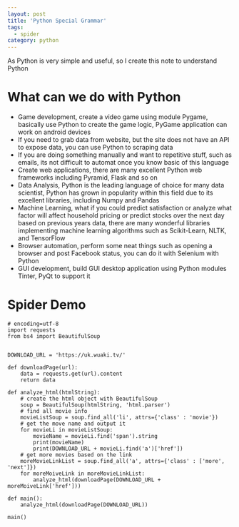 ```yaml
---
layout: post
title: 'Python Special Grammar'
tags:
  - spider
category: python
---
```

As Python is very simple and useful, so I create this note to understand Python

<!--more-->

# What can we do with Python

 * Game development, create a video game using module Pygame, basically use Python to create the game logic, PyGame application can work on android devices
 * If you need to grab data from website, but the site does not have an API to expose data, you can use Python to scraping data
 * If you are doing something manually and want to repetitive stuff, such as emails, its not difficult to automat once you know basic of this language
 * Create web applications, there are many excellent Python web frameworks including Pyramid, Flask and so on
 * Data Analysis, Python is the leading language of choice for many data scientist, Python has grown in popularity within this field due to its excellent libraries, including Numpy and Pandas
 * Machine Learning, what if you could predict satisfaction or analyze what factor will affect household pricing or predict stocks over the next day based on previous years data, there are many wonderful libraries implementing machine learning algorithms such as Scikit-Learn, NLTK, and TensorFlow
 * Browser automation, perform some neat things such as opening a browser and post Facebook status, you can do it with Selenium with Python
 * GUI development, build GUI desktop application using Python modules Tinter, PyQt to support it

# Spider Demo

    # encoding=utf-8
    import requests
    from bs4 import BeautifulSoup


    DOWNLOAD_URL = 'https://uk.wuaki.tv/'

    def downloadPage(url):
        data = requests.get(url).content
        return data

    def analyze_html(htmlString):
        # create the html object with BeautifulSoup
        soup = BeautifulSoup(htmlString, 'html.parser')
        # find all movie info
        movieListSoup = soup.find_all('li', attrs={'class' : 'movie'})
        # get the move name and output it
        for movieLi in movieListSoup:
            movieName = movieLi.find('span').string
            print(movieName)
            print(DOWNLOAD_URL + movieLi.find('a')['href'])
        # get more movies based on the link
        moreMovieLinkList = soup.find_all('a', attrs={'class' : ['more', 'next']})
        for moreMoiveLink in moreMovieLinkList:
            analyze_html(downloadPage(DOWNLOAD_URL + moreMoiveLink['href']))

    def main():
        analyze_html(downloadPage(DOWNLOAD_URL))

    main()
